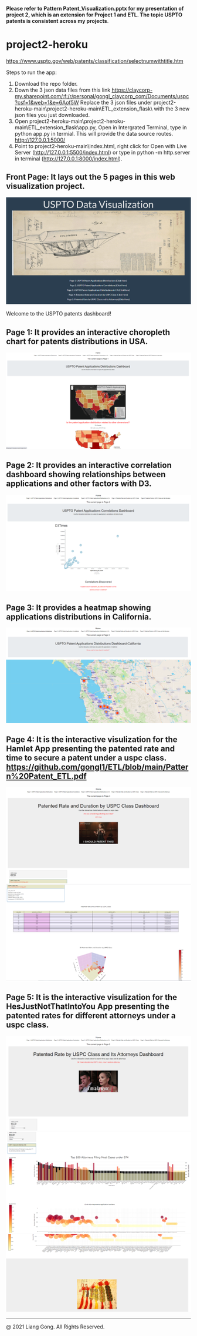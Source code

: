 **Please refer to Pattern Patent_Visualization.pptx for my presentation of project 2, which is an extension for Project 1 and ETL. The topic USPTO patents is consistent across my projects**.


# project2-heroku

https://www.uspto.gov/web/patents/classification/selectnumwithtitle.htm

Steps to run the app:
1. Download the repo folder. 
2. Down the 3 json data files from this link https://claycorp-my.sharepoint.com/:f:/r/personal/gongl_claycorp_com/Documents/uspc?csf=1&web=1&e=6Aof5W Replace the 3 json files under project2-heroku-main\project2-heroku-main\ETL_extension_flask\ with the 3 new json files you just downloaded.
3. Open project2-heroku-main\project2-heroku-main\ETL_extension_flask\app.py, Open in Intergrated Terminal, type in python app.py in termial. This will provide the data source routes. http://127.0.0.1:5000/
4. Point to project2-heroku-main\index.html, right click for Open with Live Server (http://127.0.0.1:5500/index.html) or type in python -m http.server in terminal (http://127.0.0.1:8000/index.html). 



## Front Page: It lays out the 5 pages in this web visualization project. 

![1-Logo](Images/FrontPage.PNG)

Welcome to the USPTO patents dashboard!



## Page 1: It provides an interactive choropleth chart for patents distributions in USA. 

![1-Logo](Images/Page1.PNG)

## Page 2: It provides an interactive correlation dashboard showing relationships between applications and other factors with D3. 

![1-Logo](Images/Page2.PNG)

## Page 3: It provides a heatmap showing applications distributions in California. 

![1-Logo](Images/Page3.PNG)

## Page 4: It is the interactive visulization for the Hamlet App presenting the patented rate and time to secure a patent under a uspc class. https://github.com/gongl1/ETL/blob/main/Pattern%20Patent_ETL.pdf

![1-Logo](Images/Page4_1.PNG)
![1-Logo](Images/Page4_2.PNG)

## Page 5: It is the interactive visulization for the HesJustNotThatIntoYou App presenting the patented rates for different attorneys under a uspc class. 

![1-Logo](Images/Page5_1.PNG)
![1-Logo](Images/Page5_2.PNG)
![1-Logo](Images/Page5_3.PNG)

- - -

@ 2021 Liang Gong. All Rights Reserved.

